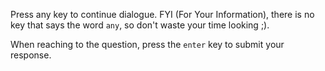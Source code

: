 Press any key to continue dialogue. FYI (For Your Information), there is no key that says the word `any`, so don't waste your time looking ;).

When reaching to the question, press the `enter` key to submit your response.
